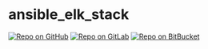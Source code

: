 # ansible_elk_stack
[![Repo on GitHub](https://img.shields.io/badge/repo-GitHub-3D76C2.svg)](https://github.com/marthydavid/ansible_elk_stack)
[![Repo on GitLab](https://img.shields.io/badge/repo-GitLab-6C488A.svg)](https://gitlab.com/marthydavid/ansible_elk_stack)
[![Repo on BitBucket](https://img.shields.io/badge/repo-BitBucket-1F5081.svg)](https://bitbucket.org/marthydavid/ansible_elk_stack)
